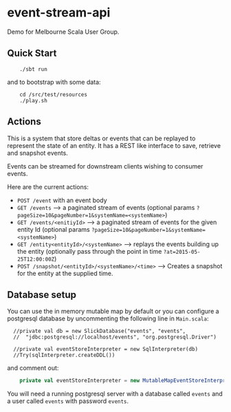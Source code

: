 # event-stream-api

Demo for Melbourne Scala User Group.

## Quick Start

```
    ./sbt run
```

and to bootstrap with some data:

```
    cd /src/test/resources
    ./play.sh
```

## Actions

This is a system that store deltas or events that can be replayed to represent the state of an entity.  It has a 
REST like interface to save, retrieve and snapshot events.
 
Events can be streamed for downstream clients wishing to consumer events.

Here are the current actions:

 - `POST /event` with an event body 
 - `GET /events` --> a paginated stream of events (optional params `?pageSize=10&pageNumber=1&systemName=<systemName>`)
 - `GET /events/<enitiyId>` --> a paginated stream of events for the given entity Id (optional params `?pageSize=10&pageNumber=1&systemName=<systemName>`)
 - `GET /entity<entityId>/<systemName>` --> replays the events building up the entity (optionally pass through the point in time `?at=2015-05-25T12:00:00Z`)
 - `POST /snapshot/<entityId>/<systemName>/<time>` --> Creates a snapshot for the entity at the supplied time.
 
 
## Database setup

You can use the in memory mutable map by default or you can configure a postgresql database by uncommenting the following line in
`Main.scala`:


```
  //private val db = new SlickDatabase("events", "events",
  //  "jdbc:postgresql://localhost/events", "org.postgresql.Driver")

  //private val eventStoreInterpreter = new SqlInterpreter(db)
  //Try(sqlInterpreter.createDDL())
```

and comment out:

```scala
    private val eventStoreInterpreter = new MutableMapEventStoreInterpreter()
```

You will need a running postgresql server with a database called `events` and a user called `events` with password
`events`.
